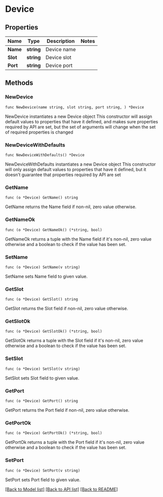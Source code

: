 # Device

## Properties

Name | Type | Description | Notes
------------ | ------------- | ------------- | -------------
**Name** | **string** | Device name | 
**Slot** | **string** | Device slot | 
**Port** | **string** | Device port | 

## Methods

### NewDevice

`func NewDevice(name string, slot string, port string, ) *Device`

NewDevice instantiates a new Device object
This constructor will assign default values to properties that have it defined,
and makes sure properties required by API are set, but the set of arguments
will change when the set of required properties is changed

### NewDeviceWithDefaults

`func NewDeviceWithDefaults() *Device`

NewDeviceWithDefaults instantiates a new Device object
This constructor will only assign default values to properties that have it defined,
but it doesn't guarantee that properties required by API are set

### GetName

`func (o *Device) GetName() string`

GetName returns the Name field if non-nil, zero value otherwise.

### GetNameOk

`func (o *Device) GetNameOk() (*string, bool)`

GetNameOk returns a tuple with the Name field if it's non-nil, zero value otherwise
and a boolean to check if the value has been set.

### SetName

`func (o *Device) SetName(v string)`

SetName sets Name field to given value.


### GetSlot

`func (o *Device) GetSlot() string`

GetSlot returns the Slot field if non-nil, zero value otherwise.

### GetSlotOk

`func (o *Device) GetSlotOk() (*string, bool)`

GetSlotOk returns a tuple with the Slot field if it's non-nil, zero value otherwise
and a boolean to check if the value has been set.

### SetSlot

`func (o *Device) SetSlot(v string)`

SetSlot sets Slot field to given value.


### GetPort

`func (o *Device) GetPort() string`

GetPort returns the Port field if non-nil, zero value otherwise.

### GetPortOk

`func (o *Device) GetPortOk() (*string, bool)`

GetPortOk returns a tuple with the Port field if it's non-nil, zero value otherwise
and a boolean to check if the value has been set.

### SetPort

`func (o *Device) SetPort(v string)`

SetPort sets Port field to given value.



[[Back to Model list]](../README.md#documentation-for-models) [[Back to API list]](../README.md#documentation-for-api-endpoints) [[Back to README]](../README.md)


